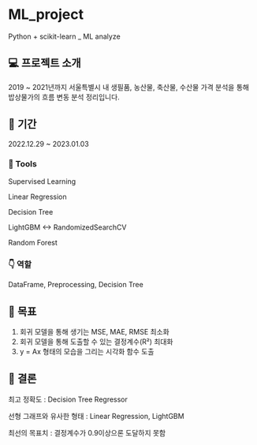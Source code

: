 # ML_project
Python + scikit-learn _ ML analyze


## :computer: 프로젝트 소개
2019 ~ 2021년까지 서울특별시 내 생필품, 농산물, 축산물, 수산물 가격 분석을 통해 밥상물가의 흐름 변동 분석 정리입니다.
<br>

## :calendar: 기간
2022.12.29 ~ 2023.01.03

### :hammer: Tools
Supervised Learning


Linear Regression


Decision Tree


LightGBM <-> RandomizedSearchCV


Random Forest  

### :point_down: 역할
DataFrame, Preprocessing, Decision Tree

## :pushpin: 목표
1. 회귀 모델을 통해 생기는 MSE, MAE, RMSE 최소화
2. 회귀 모델을 통해 도출할 수 있는 결정계수(R²) 최대화
3. y = Ax 형태의 모습을 그리는 시각화 함수 도출

## :mag_right: 결론
최고 정확도 : Decision Tree Regressor


선형 그래프와 유사한 형태 : Linear Regression, LightGBM


최선의 목표치 : 결정계수가 0.9이상으론 도달하지 못함





